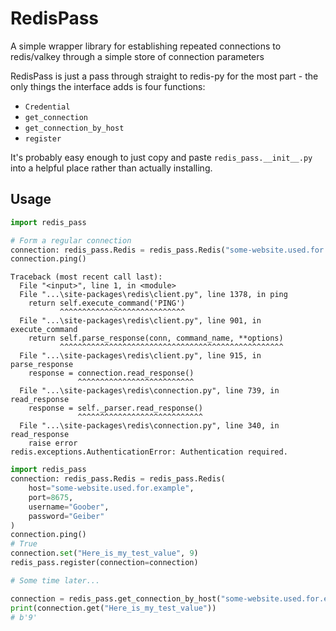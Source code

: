 # RedisPass
A simple wrapper library for establishing repeated connections to redis/valkey through a simple store of connection parameters

RedisPass is just a pass through straight to redis-py for the most part - the only things the interface adds is four functions:

- `Credential`
- `get_connection`
- `get_connection_by_host`
- `register`

It's probably easy enough to just copy and paste `redis_pass.__init__.py` into a helpful place rather than actually installing.
## Usage

```python
import redis_pass

# Form a regular connection
connection: redis_pass.Redis = redis_pass.Redis("some-website.used.for.example")
connection.ping()
```
```
Traceback (most recent call last):
  File "<input>", line 1, in <module>
  File "...\site-packages\redis\client.py", line 1378, in ping
    return self.execute_command('PING')
           ^^^^^^^^^^^^^^^^^^^^^^^^^^^^
  File "...\site-packages\redis\client.py", line 901, in execute_command
    return self.parse_response(conn, command_name, **options)
           ^^^^^^^^^^^^^^^^^^^^^^^^^^^^^^^^^^^^^^^^^^^^^^^^^^
  File "...\site-packages\redis\client.py", line 915, in parse_response
    response = connection.read_response()
               ^^^^^^^^^^^^^^^^^^^^^^^^^^
  File "...\site-packages\redis\connection.py", line 739, in read_response
    response = self._parser.read_response()
               ^^^^^^^^^^^^^^^^^^^^^^^^^^^^
  File "...\site-packages\redis\connection.py", line 340, in read_response
    raise error
redis.exceptions.AuthenticationError: Authentication required.
```

```python
import redis_pass
connection: redis_pass.Redis = redis_pass.Redis(
    host="some-website.used.for.example",
    port=8675,
    username="Goober",
    password="Geiber"
)
connection.ping()
# True
connection.set("Here_is_my_test_value", 9)
redis_pass.register(connection=connection)

# Some time later...

connection = redis_pass.get_connection_by_host("some-website.used.for.example")
print(connection.get("Here_is_my_test_value"))
# b'9'
```

